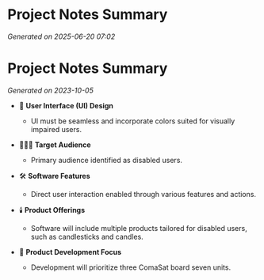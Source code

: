 # Project Notes Summary

*Generated on 2025-06-20 07:02*

# Project Notes Summary

*Generated on 2023-10-05*

- 🎨 **User Interface (UI) Design**
  - UI must be seamless and incorporate colors suited for visually impaired users.

- 🧑‍🤝‍🧑 **Target Audience**
  - Primary audience identified as disabled users.

- 🛠️ **Software Features**
  - Direct user interaction enabled through various features and actions.

- 🕯️ **Product Offerings**
  - Software will include multiple products tailored for disabled users, such as candlesticks and candles.

- 🚀 **Product Development Focus**
  - Development will prioritize three ComaSat board seven units.